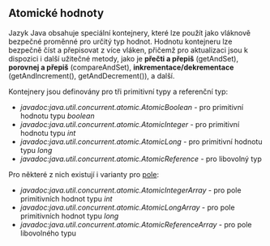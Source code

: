 ## Atomické hodnoty

Jazyk Java obsahuje speciální kontejnery, které lze použít jako vláknově bezpečné proměnné pro určitý typ hodnot. Hodnotu kontejneru lze bezpečně číst a přepisovat z více vláken, přičemž pro aktualizaci jsou k dispozici i další užitečné metody, jako je **přečti a přepiš** (getAndSet), **porovnej a přepiš** (compareAndSet), **inkrementace/dekrementace** (getAndIncrement(), getAndDecrement()), a další.

Kontejnery jsou definovány pro tři primitivní typy a referenční typ:

- *javadoc:java.util.concurrent.atomic.AtomicBoolean* - pro primitivní hodnotu typu *boolean*
- *javadoc:java.util.concurrent.atomic.AtomicInteger* - pro primitivní hodnotu typu *int*
- *javadoc:java.util.concurrent.atomic.AtomicLong* - pro primitivní hodnotu typu *long*
- *javadoc:java.util.concurrent.atomic.AtomicReference* - pro libovolný typ

Pro některé z nich existují i varianty pro [pole](wiki/pole):

- *javadoc:java.util.concurrent.atomic.AtomicIntegerArray* - pro pole primitivních hodnot typu *int*
- *javadoc:java.util.concurrent.atomic.AtomicLongArray* - pro pole primitivních hodnot typu *long*
- *javadoc:java.util.concurrent.atomic.AtomicReferenceArray* - pro pole libovolného typu
